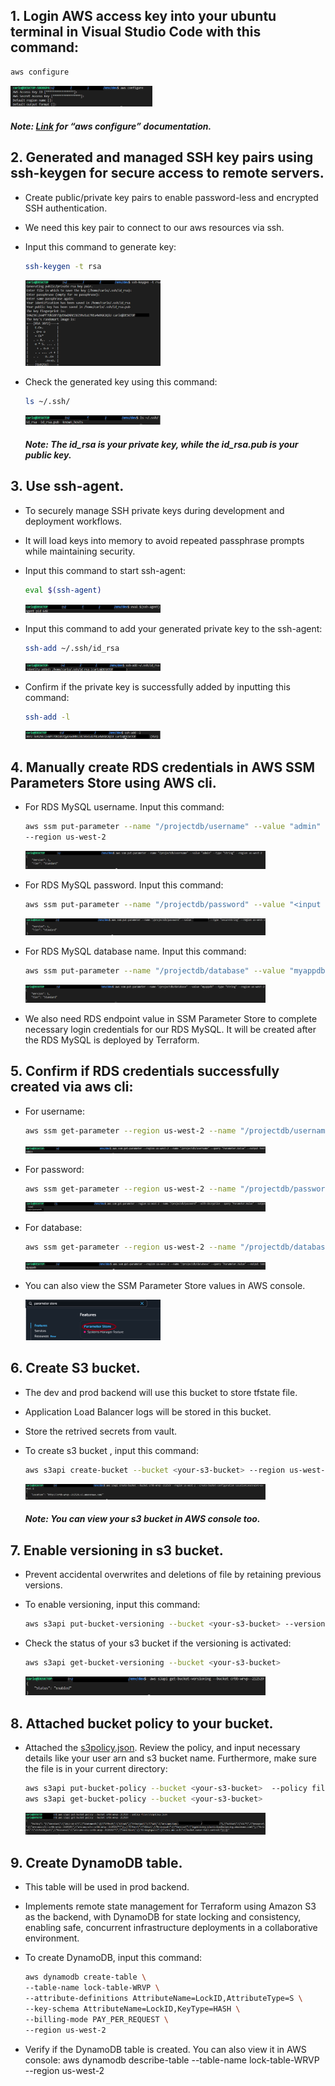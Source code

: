 ## **1.	Login AWS access key into your ubuntu terminal in Visual Studio Code with this command:**

```bash
aws configure
``` 

<div style="text-align: left;">
<img src="https://github.com/Carlo-05/Terraform-WebApp-RDS-Vault-Project/blob/main/Other%20documents/pictures/First%20step/1..png?raw=true" alt="First Step" style="width: 45%; height: auto;">
</div> 

#### _Note: [Link](https://docs.aws.amazon.com/cli/latest/reference/configure/) for “aws configure” documentation._

## **2.	Generated and managed SSH key pairs using ssh-keygen for secure access to remote servers.**
-	Create public/private key pairs to enable password-less and encrypted SSH authentication.
-	We need this key pair to connect to our aws resources via ssh.
-	Input this command to generate key:

    ```bash
    ssh-keygen -t rsa
    ``` 

    <div style="text-align: left;">
    <img src="https://github.com/Carlo-05/Terraform-WebApp-RDS-Vault-Project/blob/main/Other%20documents/pictures/First%20step/2..png?raw=true" alt="First Step" style="width: 45%; height: auto;">
    </div> 

-	Check the generated key using this command:

    ```bash
    ls ~/.ssh/
    ```

    <div style="text-align: left;">
    <img src="https://github.com/Carlo-05/Terraform-WebApp-RDS-Vault-Project/blob/main/Other%20documents/pictures/First%20step/2.1.png?raw=true" alt="First Step" style="width: 45%; height: auto;">
    </div> 
 
    #### _Note: The id_rsa is your private key, while the id_rsa.pub is your public key._
## **3.	Use ssh-agent.**
-	To securely manage SSH private keys during development and deployment workflows.
-	It will load keys into memory to avoid repeated passphrase prompts while maintaining security.  
-	Input this command to start ssh-agent:

    ```bash
    eval $(ssh-agent)
    ```
 
    <div style="text-align: left;">
    <img src="https://github.com/Carlo-05/Terraform-WebApp-RDS-Vault-Project/blob/main/Other%20documents/pictures/First%20step/3..png?raw=true" alt="First Step" style="width: 45%; height: auto;">
    </div> 

-	Input this command to add your generated private key to the ssh-agent:

    ```bash
    ssh-add ~/.ssh/id_rsa
    ```
 
    <div style="text-align: left;">
    <img src="https://github.com/Carlo-05/Terraform-WebApp-RDS-Vault-Project/blob/main/Other%20documents/pictures/First%20step/3.1.png?raw=true" alt="First Step" style="width: 45%; height: auto;">
    </div> 

-	Confirm if the private key is successfully added by inputting this command:

    ```bash
    ssh-add -l
    ```
 
    <div style="text-align: left;">
    <img src="https://github.com/Carlo-05/Terraform-WebApp-RDS-Vault-Project/blob/main/Other%20documents/pictures/First%20step/3.2.png?raw=true" alt="First Step" style="width: 45%; height: auto;">
    </div> 

## **4.	Manually create RDS credentials in AWS SSM Parameters Store using AWS cli.**
-	For RDS MySQL username. Input this command:

    ```bash
    aws ssm put-parameter --name "/projectdb/username" --value "admin" --type "String" 
    --region us-west-2
    ```

    <div style="text-align: left;">
    <img src="https://github.com/Carlo-05/Terraform-WebApp-RDS-Vault-Project/blob/main/Other%20documents/pictures/First%20step/4..png?raw=true" alt="First Step" style="width: 80%; height: auto;">
    </div>

-	For RDS MySQL password. Input this command:

    ```bash
    aws ssm put-parameter --name "/projectdb/password" --value "<input desired password>" --type "SecureString" --region us-west-2
    ```

    <div style="text-align: left;">
    <img src="https://github.com/Carlo-05/Terraform-WebApp-RDS-Vault-Project/blob/main/Other%20documents/pictures/First%20step/4.1.png?raw=true" alt="First Step" style="width: 80%; height: auto;">
    </div>

-	For RDS MySQL database name. Input this command:

    ```bash
    aws ssm put-parameter --name "/projectdb/database" --value "myappdb" --type "String" --region us-west-2 
    ```

    <div style="text-align: left;">
    <img src="https://github.com/Carlo-05/Terraform-WebApp-RDS-Vault-Project/blob/main/Other%20documents/pictures/First%20step/4.2.png?raw=true" alt="First Step" style="width: 80%; height: auto;">
    </div>

-	We also need RDS endpoint value in SSM Parameter Store to complete necessary login credentials for our RDS MySQL. It will be created after the RDS MySQL is deployed by Terraform.

## **5.	Confirm if RDS credentials successfully created via aws cli:**
-	For username:

    ```bash
    aws ssm get-parameter --region us-west-2 --name "/projectdb/username" --query "Parameter.Value" --output text
    ``` 

    <div style="text-align: left;">
    <img src="https://github.com/Carlo-05/Terraform-WebApp-RDS-Vault-Project/blob/main/Other%20documents/pictures/First%20step/5..png?raw=true" alt="First Step" style="width: 80%; height: auto;">
    </div>

-	For password:

    ```bash
    aws ssm get-parameter --region us-west-2 --name "/projectdb/password" --with-decryption --query "Parameter.Value" --output text
    ```

    <div style="text-align: left;">
    <img src="https://github.com/Carlo-05/Terraform-WebApp-RDS-Vault-Project/blob/main/Other%20documents/pictures/First%20step/5.1.png?raw=true" alt="First Step" style="width: 80%; height: auto;">
    </div>

-	For database:

    ```bash
    aws ssm get-parameter --region us-west-2 --name "/projectdb/database" --query "Parameter.Value" --output text
    ```

    <div style="text-align: left;">
    <img src="https://github.com/Carlo-05/Terraform-WebApp-RDS-Vault-Project/blob/main/Other%20documents/pictures/First%20step/5.2.png?raw=true" alt="First Step" style="width: 80%; height: auto;">
    </div>
-   You can also view the SSM Parameter Store values in AWS console.

    <div style="text-align: left;">
    <img src="https://github.com/Carlo-05/Terraform-WebApp-RDS-Vault-Project/blob/main/Other%20documents/pictures/First%20step/5.3.png?raw=true" alt="First Step" style="width: 45%; height: auto;">
    </div>
 
## **6.	Create S3 bucket.**
-	The dev and prod backend will use this bucket to store tfstate file.
-	Application Load Balancer logs will be stored in this bucket.
-   Store the retrived secrets from vault.
-	To create s3 bucket , input this command:

    ```bash
    aws s3api create-bucket --bucket <your-s3-bucket> --region us-west-2 --create-bucket-configuration LocationConstraint=us-west-2
    ```
    <div style="text-align: left;">
    <img src="https://github.com/Carlo-05/Terraform-WebApp-RDS-Vault-Project/blob/main/Other%20documents/pictures/First%20step/6..png?raw=true" alt="First Step" style="width: 80%; height: auto;">
    </div>

    ##### _Note: You can view your s3 bucket in AWS console too._
## **7.	Enable versioning in s3 bucket.**
-	Prevent accidental overwrites and deletions of file by retaining previous versions.
-	To enable versioning, input this command:

    ```bash
    aws s3api put-bucket-versioning --bucket <your-s3-bucket> --versioning-configuration Status=Enabled
    ```

-	Check the status of your s3 bucket if the versioning is activated:

    ```bash
    aws s3api get-bucket-versioning --bucket <your-s3-bucket>
    ```
    <div style="text-align: left;">
    <img src="https://github.com/Carlo-05/Terraform-WebApp-RDS-Vault-Project/blob/main/Other%20documents/pictures/First%20step/7..png?raw=true" alt="First Step" style="width: 80%; height: auto;">
    </div>

## **8.	Attached bucket policy to your bucket.**
-	Attached the [s3policy.json]( https://raw.githubusercontent.com/Carlo-05/Terraform-WebApp-RDS-Vault-Project/refs/heads/main/s3policy.json). Review the policy, and input necessary details like your user arn and s3 bucket name. Furthermore, make sure the file is in your current directory:

    ```bash
    aws s3api put-bucket-policy --bucket <your-s3-bucket>  --policy file://s3policy.json
    aws s3api get-bucket-policy --bucket <your-s3-bucket>
    ```
    <div style="text-align: left;">
    <img src="https://github.com/Carlo-05/Terraform-WebApp-RDS-Vault-Project/blob/main/Other%20documents/pictures/First%20step/8..png?raw=true" alt="First Step" style="width: 80%; height: auto;">
    </div>

## **9.	Create DynamoDB table.**
-	This table will be used in prod backend.
-	Implements remote state management for Terraform using Amazon S3 as the backend, with DynamoDB for state locking and consistency, enabling safe, concurrent infrastructure deployments in a collaborative environment.
-	To create DynamoDB, input this command:

    ```bash
    aws dynamodb create-table \
    --table-name lock-table-WRVP \
    --attribute-definitions AttributeName=LockID,AttributeType=S \
    --key-schema AttributeName=LockID,KeyType=HASH \
    --billing-mode PAY_PER_REQUEST \
    --region us-west-2
    ```
-	Verify if the DynamoDB table is created. You can also view it in AWS console:
aws dynamodb describe-table --table-name lock-table-WRVP --region us-west-2

